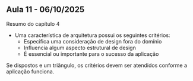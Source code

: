 ## Aula 11 - 06/10/2025

Resumo do capítulo 4

- Uma característica de arquitetura possui os seguintes critérios:
    - Especifica uma consideração de design fora do domínio
    - Influencia algum aspecto estrutural de design
    - É essencial ou importante para o sucesso da aplicação

Se dispostos e um triângulo, os critérios devem ser atendidos conforme a aplicação funciona.

